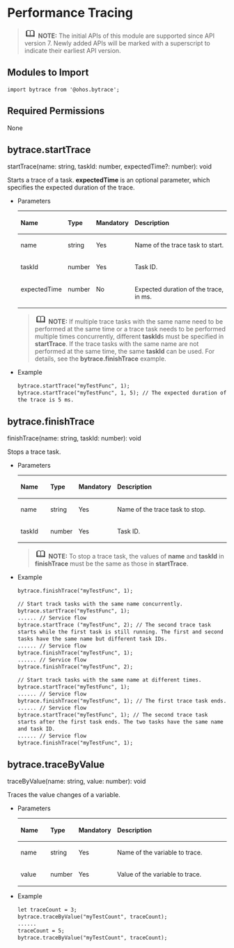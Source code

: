 # Performance Tracing<a name="EN-US_TOPIC_0000001165886716"></a>

>![](../../public_sys-resources/icon-note.gif) **NOTE:** 
>The initial APIs of this module are supported since API version 7. Newly added APIs will be marked with a superscript to indicate their earliest API version.

## Modules to Import<a name="s56d19203690d4782bfc74069abb6bd71"></a>

```
import bytrace from '@ohos.bytrace';
```

## Required Permissions<a name="section11257113618419"></a>

None

## bytrace.startTrace<a name="section785191510485"></a>

startTrace\(name: string, taskId: number, expectedTime?: number\): void

Starts a trace of a task.  **expectedTime**  is an optional parameter, which specifies the expected duration of the trace.

-   Parameters

    <a name="table69661135912"></a>
    <table><thead align="left"><tr id="row149668318915"><th class="cellrowborder" valign="top" width="14.82%" id="mcps1.1.5.1.1"><p id="p7966738914"><a name="p7966738914"></a><a name="p7966738914"></a>Name</p>
    </th>
    <th class="cellrowborder" valign="top" width="13.22%" id="mcps1.1.5.1.2"><p id="p296713699"><a name="p296713699"></a><a name="p296713699"></a>Type</p>
    </th>
    <th class="cellrowborder" valign="top" width="10.67%" id="mcps1.1.5.1.3"><p id="p196718315911"><a name="p196718315911"></a><a name="p196718315911"></a>Mandatory</p>
    </th>
    <th class="cellrowborder" valign="top" width="61.29%" id="mcps1.1.5.1.4"><p id="p9967231197"><a name="p9967231197"></a><a name="p9967231197"></a>Description</p>
    </th>
    </tr>
    </thead>
    <tbody><tr id="row99671533914"><td class="cellrowborder" valign="top" width="14.82%" headers="mcps1.1.5.1.1 "><p id="p79671633910"><a name="p79671633910"></a><a name="p79671633910"></a>name</p>
    </td>
    <td class="cellrowborder" valign="top" width="13.22%" headers="mcps1.1.5.1.2 "><p id="p11967433914"><a name="p11967433914"></a><a name="p11967433914"></a>string</p>
    </td>
    <td class="cellrowborder" valign="top" width="10.67%" headers="mcps1.1.5.1.3 "><p id="p19671336916"><a name="p19671336916"></a><a name="p19671336916"></a>Yes</p>
    </td>
    <td class="cellrowborder" valign="top" width="61.29%" headers="mcps1.1.5.1.4 "><p id="p2084833211463"><a name="p2084833211463"></a><a name="p2084833211463"></a>Name of the trace task to start.</p>
    </td>
    </tr>
    <tr id="row18967831393"><td class="cellrowborder" valign="top" width="14.82%" headers="mcps1.1.5.1.1 "><p id="p16813106387"><a name="p16813106387"></a><a name="p16813106387"></a>taskId</p>
    </td>
    <td class="cellrowborder" valign="top" width="13.22%" headers="mcps1.1.5.1.2 "><p id="p976115416386"><a name="p976115416386"></a><a name="p976115416386"></a>number</p>
    </td>
    <td class="cellrowborder" valign="top" width="10.67%" headers="mcps1.1.5.1.3 "><p id="p149671932919"><a name="p149671932919"></a><a name="p149671932919"></a>Yes</p>
    </td>
    <td class="cellrowborder" valign="top" width="61.29%" headers="mcps1.1.5.1.4 "><p id="p19675312911"><a name="p19675312911"></a><a name="p19675312911"></a>Task ID.</p>
    </td>
    </tr>
    <tr id="row1225911163813"><td class="cellrowborder" valign="top" width="14.82%" headers="mcps1.1.5.1.1 "><p id="p132250110380"><a name="p132250110380"></a><a name="p132250110380"></a>expectedTime</p>
    </td>
    <td class="cellrowborder" valign="top" width="13.22%" headers="mcps1.1.5.1.2 "><p id="p1622551113381"><a name="p1622551113381"></a><a name="p1622551113381"></a>number</p>
    </td>
    <td class="cellrowborder" valign="top" width="10.67%" headers="mcps1.1.5.1.3 "><p id="p5226151110383"><a name="p5226151110383"></a><a name="p5226151110383"></a>No</p>
    </td>
    <td class="cellrowborder" valign="top" width="61.29%" headers="mcps1.1.5.1.4 "><p id="p22262111381"><a name="p22262111381"></a><a name="p22262111381"></a>Expected duration of the trace, in ms.</p>
    </td>
    </tr>
    </tbody>
    </table>

    >![](../../public_sys-resources/icon-note.gif) **NOTE:** 
    >If multiple trace tasks with the same name need to be performed at the same time or a trace task needs to be performed multiple times concurrently, different  **taskId**s must be specified in  **startTrace**. If the trace tasks with the same name are not performed at the same time, the same  **taskId**  can be used. For details, see the  **bytrace.finishTrace**  example.

-   Example

    ```
    bytrace.startTrace("myTestFunc", 1);
    bytrace.startTrace("myTestFunc", 1, 5); // The expected duration of the trace is 5 ms.
    ```


## bytrace.finishTrace<a name="section7895134841213"></a>

finishTrace\(name: string, taskId: number\): void

Stops a trace task.

-   Parameters

    <a name="table1589613488127"></a>
    <table><thead align="left"><tr id="row208961448131215"><th class="cellrowborder" valign="top" width="14.82%" id="mcps1.1.5.1.1"><p id="p1089674831216"><a name="p1089674831216"></a><a name="p1089674831216"></a>Name</p>
    </th>
    <th class="cellrowborder" valign="top" width="13.22%" id="mcps1.1.5.1.2"><p id="p1689613481128"><a name="p1689613481128"></a><a name="p1689613481128"></a>Type</p>
    </th>
    <th class="cellrowborder" valign="top" width="10.67%" id="mcps1.1.5.1.3"><p id="p989613483125"><a name="p989613483125"></a><a name="p989613483125"></a>Mandatory</p>
    </th>
    <th class="cellrowborder" valign="top" width="61.29%" id="mcps1.1.5.1.4"><p id="p13896148111215"><a name="p13896148111215"></a><a name="p13896148111215"></a>Description</p>
    </th>
    </tr>
    </thead>
    <tbody><tr id="row14896204817125"><td class="cellrowborder" valign="top" width="14.82%" headers="mcps1.1.5.1.1 "><p id="p10896174817128"><a name="p10896174817128"></a><a name="p10896174817128"></a>name</p>
    </td>
    <td class="cellrowborder" valign="top" width="13.22%" headers="mcps1.1.5.1.2 "><p id="p189618483125"><a name="p189618483125"></a><a name="p189618483125"></a>string</p>
    </td>
    <td class="cellrowborder" valign="top" width="10.67%" headers="mcps1.1.5.1.3 "><p id="p118961548101215"><a name="p118961548101215"></a><a name="p118961548101215"></a>Yes</p>
    </td>
    <td class="cellrowborder" valign="top" width="61.29%" headers="mcps1.1.5.1.4 "><p id="p1989674810124"><a name="p1989674810124"></a><a name="p1989674810124"></a>Name of the trace task to stop.</p>
    </td>
    </tr>
    <tr id="row5896548101211"><td class="cellrowborder" valign="top" width="14.82%" headers="mcps1.1.5.1.1 "><p id="p10896164811121"><a name="p10896164811121"></a><a name="p10896164811121"></a>taskId</p>
    </td>
    <td class="cellrowborder" valign="top" width="13.22%" headers="mcps1.1.5.1.2 "><p id="p1789694821215"><a name="p1789694821215"></a><a name="p1789694821215"></a>number</p>
    </td>
    <td class="cellrowborder" valign="top" width="10.67%" headers="mcps1.1.5.1.3 "><p id="p08962488128"><a name="p08962488128"></a><a name="p08962488128"></a>Yes</p>
    </td>
    <td class="cellrowborder" valign="top" width="61.29%" headers="mcps1.1.5.1.4 "><p id="p8896194831214"><a name="p8896194831214"></a><a name="p8896194831214"></a>Task ID.</p>
    </td>
    </tr>
    </tbody>
    </table>

    >![](../../public_sys-resources/icon-note.gif) **NOTE:** 
    >To stop a trace task, the values of  **name**  and  **taskId**  in  **finishTrace**  must be the same as those in  **startTrace**.

-   Example

    ```
    bytrace.finishTrace("myTestFunc", 1);
    ```

    ```
    // Start track tasks with the same name concurrently.
    bytrace.startTrace("myTestFunc", 1);
    ...... // Service flow
    bytrace.startTrace ("myTestFunc", 2); // The second trace task starts while the first task is still running. The first and second tasks have the same name but different task IDs.
    ...... // Service flow
    bytrace.finishTrace("myTestFunc", 1);
    ...... // Service flow
    bytrace.finishTrace("myTestFunc", 2);
    ```

    ```
    // Start track tasks with the same name at different times.
    bytrace.startTrace("myTestFunc", 1);
    ...... // Service flow
    bytrace.finishTrace("myTestFunc", 1); // The first trace task ends.
    ...... // Service flow
    bytrace.startTrace("myTestFunc", 1); // The second trace task starts after the first task ends. The two tasks have the same name and task ID. 
    ...... // Service flow
    bytrace.finishTrace("myTestFunc", 1);
    ```


## bytrace.traceByValue<a name="section1388414179173"></a>

traceByValue\(name: string, value: number\): void

Traces the value changes of a variable.

-   Parameters

    <a name="table0884617171718"></a>
    <table><thead align="left"><tr id="row1188481771714"><th class="cellrowborder" valign="top" width="14.82%" id="mcps1.1.5.1.1"><p id="p488419174178"><a name="p488419174178"></a><a name="p488419174178"></a>Name</p>
    </th>
    <th class="cellrowborder" valign="top" width="13.22%" id="mcps1.1.5.1.2"><p id="p12884131721718"><a name="p12884131721718"></a><a name="p12884131721718"></a>Type</p>
    </th>
    <th class="cellrowborder" valign="top" width="10.67%" id="mcps1.1.5.1.3"><p id="p188481714178"><a name="p188481714178"></a><a name="p188481714178"></a>Mandatory</p>
    </th>
    <th class="cellrowborder" valign="top" width="61.29%" id="mcps1.1.5.1.4"><p id="p188411174177"><a name="p188411174177"></a><a name="p188411174177"></a>Description</p>
    </th>
    </tr>
    </thead>
    <tbody><tr id="row38849172174"><td class="cellrowborder" valign="top" width="14.82%" headers="mcps1.1.5.1.1 "><p id="p7884121719172"><a name="p7884121719172"></a><a name="p7884121719172"></a>name</p>
    </td>
    <td class="cellrowborder" valign="top" width="13.22%" headers="mcps1.1.5.1.2 "><p id="p1488415174171"><a name="p1488415174171"></a><a name="p1488415174171"></a>string</p>
    </td>
    <td class="cellrowborder" valign="top" width="10.67%" headers="mcps1.1.5.1.3 "><p id="p7884171711717"><a name="p7884171711717"></a><a name="p7884171711717"></a>Yes</p>
    </td>
    <td class="cellrowborder" valign="top" width="61.29%" headers="mcps1.1.5.1.4 "><p id="p17884517161715"><a name="p17884517161715"></a><a name="p17884517161715"></a>Name of the variable to trace.</p>
    </td>
    </tr>
    <tr id="row188419179172"><td class="cellrowborder" valign="top" width="14.82%" headers="mcps1.1.5.1.1 "><p id="p206756457267"><a name="p206756457267"></a><a name="p206756457267"></a>value</p>
    </td>
    <td class="cellrowborder" valign="top" width="13.22%" headers="mcps1.1.5.1.2 "><p id="p9884917111710"><a name="p9884917111710"></a><a name="p9884917111710"></a>number</p>
    </td>
    <td class="cellrowborder" valign="top" width="10.67%" headers="mcps1.1.5.1.3 "><p id="p18841217141719"><a name="p18841217141719"></a><a name="p18841217141719"></a>Yes</p>
    </td>
    <td class="cellrowborder" valign="top" width="61.29%" headers="mcps1.1.5.1.4 "><p id="p178842174174"><a name="p178842174174"></a><a name="p178842174174"></a>Value of the variable to trace.</p>
    </td>
    </tr>
    </tbody>
    </table>

-   Example

    ```
    let traceCount = 3;
    bytrace.traceByValue("myTestCount", traceCount);
    ......
    traceCount = 5;
    bytrace.traceByValue("myTestCount", traceCount);
    ```


